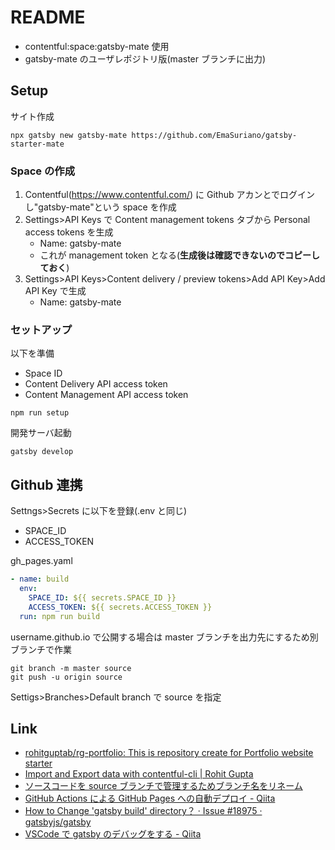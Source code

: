 # README

- contentful:space:gatsby-mate 使用
- gatsby-mate のユーザレポジトリ版(master ブランチに出力)

## Setup

サイト作成

```shell
npx gatsby new gatsby-mate https://github.com/EmaSuriano/gatsby-starter-mate
```

### Space の作成

1. Contentful(https://www.contentful.com/) に Github アカンとでログインし"gatsby-mate"という space を作成
2. Settings>API Keys で Content management tokens タブから Personal access tokens を生成
   - Name: gatsby-mate
   - これが management token となる(**生成後は確認できないのでコピーしておく**)
3. Settings>API Keys>Content delivery / preview tokens>Add API Key>Add API Key で生成
   - Name: gatsby-mate

### セットアップ

以下を準備

- Space ID
- Content Delivery API access token
- Content Management API access token

```shell
npm run setup
```

開発サーバ起動

```shell
gatsby develop
```

## Github 連携

Settngs>Secrets に以下を登録(.env と同じ)

- SPACE_ID
- ACCESS_TOKEN

gh_pages.yaml

```yaml
- name: build
  env:
    SPACE_ID: ${{ secrets.SPACE_ID }}
    ACCESS_TOKEN: ${{ secrets.ACCESS_TOKEN }}
  run: npm run build
```

username.github.io で公開する場合は master ブランチを出力先にするため別ブランチで作業

```shell
git branch -m master source
git push -u origin source
```

Settigs>Branches>Default branch で source を指定

## Link

- [rohitguptab/rg\-portfolio: This is repository create for Portfolio website starter](https://github.com/rohitguptab/rg-portfolio)
- [Import and Export data with contentful\-cli \| Rohit Gupta](https://rohitgupta.design/import-and-export-data-with-contentful-cli)
- [ソースコードを source ブランチで管理するためブランチ名をリネーム](https://ks6088ts.github.io/20200307-gatsby-get-started/)
- [GitHub Actions による GitHub Pages への自動デプロイ \- Qiita](https://qiita.com/peaceiris/items/d401f2e5724fdcb0759d)
- [How to Change 'gatsby build' directory？ · Issue \#18975 · gatsbyjs/gatsby](https://github.com/gatsbyjs/gatsby/issues/18975)
- [VSCode で gatsby のデバッグをする \- Qiita](https://qiita.com/3S_Laboo/items/8a963cd87d917a8bd3c9)

